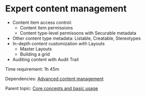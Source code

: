 # Expert content management

- Content item access control:
  - Content item permissions
  - Content type-level permissons with Securable metadata
- Other content type metadata: Listable, Creatable, Stereotypes
- In-depth content customization with Layouts
  - Master Layouts
  - Building a grid
- Auditing content with Audit Trail

Time requirement: 1h 45m

Dependencies: [Advanced content management](AdvancedContentManagement.md)

Parent topic: [Core concepts and basic usage](./Index.md)
